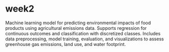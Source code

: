 # week2
Machine learning model for predicting environmental impacts of food products using agricultural emissions data. Supports regression for continuous outcomes and classification with discretized classes. Includes data preprocessing, model training, evaluation, and visualizations to assess greenhouse gas emissions, land use, and water footprint.

